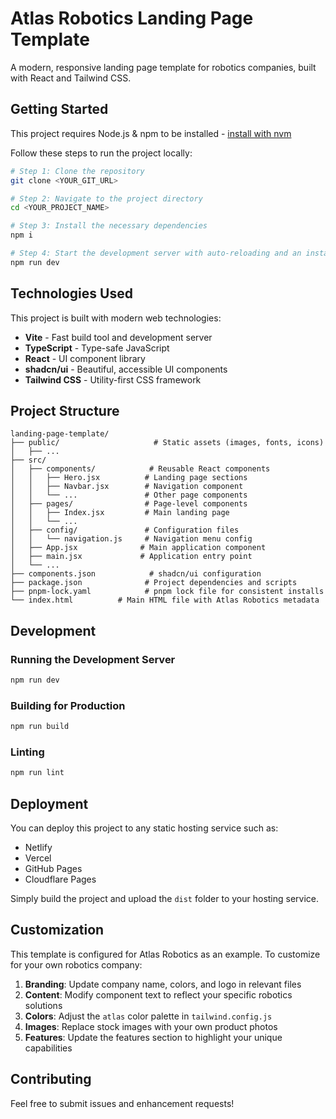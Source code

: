 # Atlas Robotics Landing Page Template

A modern, responsive landing page template for robotics companies, built with React and Tailwind CSS.

## Getting Started

This project requires Node.js & npm to be installed - [install with nvm](https://github.com/nvm-sh/nvm#installing-and-updating)

Follow these steps to run the project locally:

```sh
# Step 1: Clone the repository
git clone <YOUR_GIT_URL>

# Step 2: Navigate to the project directory
cd <YOUR_PROJECT_NAME>

# Step 3: Install the necessary dependencies
npm i

# Step 4: Start the development server with auto-reloading and an instant preview
npm run dev
```

## Technologies Used

This project is built with modern web technologies:

- **Vite** - Fast build tool and development server
- **TypeScript** - Type-safe JavaScript
- **React** - UI component library
- **shadcn/ui** - Beautiful, accessible UI components
- **Tailwind CSS** - Utility-first CSS framework

## Project Structure

```
landing-page-template/
├── public/                     # Static assets (images, fonts, icons)
│   ├── ... 
├── src/
│   ├── components/            # Reusable React components
│   │   ├── Hero.jsx          # Landing page sections
│   │   ├── Navbar.jsx        # Navigation component
│   │   └── ...               # Other page components
│   ├── pages/                # Page-level components
│   │   ├── Index.jsx         # Main landing page
│   │   └── ...
│   ├── config/               # Configuration files
│   │   └── navigation.js     # Navigation menu config
│   ├── App.jsx              # Main application component
│   ├── main.jsx             # Application entry point
│   └── ...
├── components.json            # shadcn/ui configuration
├── package.json              # Project dependencies and scripts
├── pnpm-lock.yaml            # pnpm lock file for consistent installs
└── index.html          # Main HTML file with Atlas Robotics metadata
```

## Development

### Running the Development Server

```sh
npm run dev
```

### Building for Production

```sh
npm run build
```

### Linting

```sh
npm run lint
```

## Deployment

You can deploy this project to any static hosting service such as:

- Netlify
- Vercel
- GitHub Pages
- Cloudflare Pages

Simply build the project and upload the `dist` folder to your hosting service.

## Customization

This template is configured for Atlas Robotics as an example. To customize for your own robotics company:

1. **Branding**: Update company name, colors, and logo in relevant files
2. **Content**: Modify component text to reflect your specific robotics solutions
3. **Colors**: Adjust the `atlas` color palette in `tailwind.config.js`
4. **Images**: Replace stock images with your own product photos
5. **Features**: Update the features section to highlight your unique capabilities

## Contributing

Feel free to submit issues and enhancement requests!